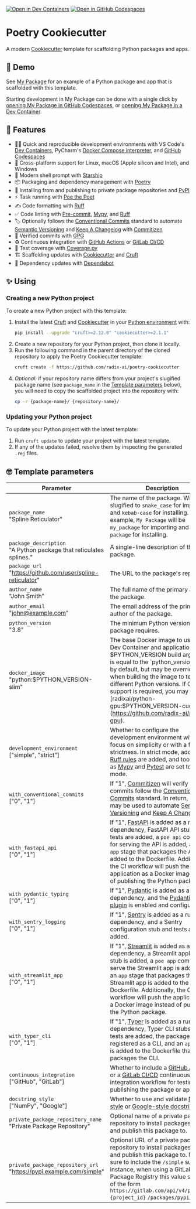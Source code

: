 [![Open in Dev Containers](https://img.shields.io/static/v1?label=Dev%20Containers&message=Open&color=blue&logo=visualstudiocode)](https://vscode.dev/redirect?url=vscode://ms-vscode-remote.remote-containers/cloneInVolume?url=https://github.com/radix-ai/poetry-cookiecutter) [![Open in GitHub Codespaces](https://img.shields.io/static/v1?label=GitHub%20Codespaces&message=Open&color=blue&logo=github)](https://github.com/codespaces/new?hide_repo_select=true&ref=main&repo=444870763)

# Poetry Cookiecutter

A modern [Cookiecutter](https://github.com/cookiecutter/cookiecutter) template for scaffolding Python packages and apps.

## 🍿 Demo

See [My Package](https://github.com/radix-ai/my-package) for an example of a Python package and app that is scaffolded with this template.

Starting development in My Package can be done with a single click by [opening My Package in GitHub Codespaces](https://github.com/codespaces/new?hide_repo_select=true&ref=main&repo=450509735), or [opening My Package in a Dev Container](https://vscode.dev/redirect?url=vscode://ms-vscode-remote.remote-containers/cloneInVolume?url=https://github.com/radix-ai/my-package).

## 🎁 Features

- 🧑‍💻 Quick and reproducible development environments with VS Code's [Dev Containers](https://code.visualstudio.com/docs/devcontainers/containers), PyCharm's [Docker Compose interpreter](https://www.jetbrains.com/help/pycharm/using-docker-compose-as-a-remote-interpreter.html#docker-compose-remote), and [GitHub Codespaces](https://github.com/features/codespaces)
- 🌈 Cross-platform support for Linux, macOS (Apple silicon and Intel), and Windows
- 🐚 Modern shell prompt with [Starship](https://github.com/starship/starship)
- 📦 Packaging and dependency management with [Poetry](https://github.com/python-poetry/poetry)
- 🚚 Installing from and publishing to private package repositories and [PyPI](https://pypi.org/)
- ⚡️ Task running with [Poe the Poet](https://github.com/nat-n/poethepoet)
- ✍️ Code formatting with [Ruff](https://github.com/charliermarsh/ruff)
- ✅ Code linting with [Pre-commit](https://pre-commit.com/), [Mypy](https://github.com/python/mypy), and [Ruff](https://github.com/charliermarsh/ruff)
- 🏷 Optionally follows the [Conventional Commits](https://www.conventionalcommits.org/) standard to automate [Semantic Versioning](https://semver.org/) and [Keep A Changelog](https://keepachangelog.com/) with [Commitizen](https://github.com/commitizen-tools/commitizen)
- 💌 Verified commits with [GPG](https://gnupg.org/)
- ♻️ Continuous integration with [GitHub Actions](https://docs.github.com/en/actions) or [GitLab CI/CD](https://docs.gitlab.com/ee/ci/)
- 🧪 Test coverage with [Coverage.py](https://github.com/nedbat/coveragepy)
- 🏗 Scaffolding updates with [Cookiecutter](https://github.com/cookiecutter/cookiecutter) and [Cruft](https://github.com/cruft/cruft)
- 🧰 Dependency updates with [Dependabot](https://docs.github.com/en/code-security/supply-chain-security/keeping-your-dependencies-updated-automatically/about-dependabot-version-updates)

## ✨ Using

### Creating a new Python project

To create a new Python project with this template:

1. Install the latest [Cruft](https://github.com/cruft/cruft) and [Cookiecutter](https://github.com/cookiecutter/cookiecutter) in your [Python environment](https://github.com/pyenv/pyenv-virtualenv) with:
   ```sh
   pip install --upgrade "cruft>=2.12.0" "cookiecutter>=2.1.1"
   ```
2. Create a new repository for your Python project, then clone it locally.
3. Run the following command in the parent directory of the cloned repository to apply the Poetry Cookiecutter template:
   ```sh
   cruft create -f https://github.com/radix-ai/poetry-cookiecutter
   ```
4. _Optional:_ if your repository name differs from your project's slugified package name (see `package_name` in the [Template parameters](https://github.com/radix-ai/poetry-cookiecutter#-template-parameters) below), you will need to copy the scaffolded project into the repository with:
   ```sh
   cp -r {package-name}/ {repository-name}/
   ```

### Updating your Python project

To update your Python project with the latest template:

1. Run `cruft update` to update your project with the latest template.
2. If any of the updates failed, resolve them by inspecting the generated `.rej` files.

## 🤓 Template parameters

| Parameter                                                               | Description                                                                                                                                                                                                                                                                                                                                                                                       |
| ----------------------------------------------------------------------- | ------------------------------------------------------------------------------------------------------------------------------------------------------------------------------------------------------------------------------------------------------------------------------------------------------------------------------------------------------------------------------------------------- |
| `package_name` <br> "Spline Reticulator"                                | The name of the package. Will be slugified to `snake_case` for importing and `kebab-case` for installing. For example, `My Package` will be `my_package` for importing and `my-package` for installing.                                                                                                                                                                                                                                      |
| `package_description` <br> "A Python package that reticulates splines." | A single-line description of the package.                                                                                                                                                                                                                                                                                                                                                         |
| `package_url` <br> "https://github.com/user/spline-reticulator"         | The URL to the package's repository.                                                                                                                                                                                                                                                                                                                                                              |
| `author_name` <br> "John Smith"                                         | The full name of the primary author of the package.                                                                                                                                                                                                                                                                                                                                               |
| `author_email` <br> "john@example.com"                                  | The email address of the primary author of the package.                                                                                                                                                                                                                                                                                                                                           |
| `python_version` <br> "3.8"                                             | The minimum Python version that the package requires.                                                                                                                                                                                                                                                                                                                                             |
| `docker_image` <br> "python:$PYTHON_VERSION-slim"                       | The base Docker image to use for the Dev Container and application. The $PYTHON_VERSION build argument is equal to the `python_version` value by default, but may be overridden when building the image to test different Python versions. If CUDA support is required, you may use [radixai/python-gpu:$PYTHON_VERSION-cuda11.8](https://github.com/radix-ai/python-gpu).                       |
| `development_environment` <br> ["simple", "strict"]                     | Whether to configure the development environment with a focus on simplicity or with a focus on strictness. In strict mode, additional [Ruff rules](https://beta.ruff.rs/docs/rules/) are added, and tools such as [Mypy](https://github.com/python/mypy) and [Pytest](https://github.com/pytest-dev/pytest) are set to strict mode.                                                               |
| `with_conventional_commits` <br> ["0", "1"]                             | If "1", [Commitizen](https://github.com/commitizen-tools/commitizen) will verify that your commits follow the [Conventional Commits](https://www.conventionalcommits.org/) standard. In return, `cz bump` may be used to automate [Semantic Versioning](https://semver.org/) and [Keep A Changelog](https://keepachangelog.com/).                                                                 |
| `with_fastapi_api` <br> ["0", "1"]                                      | If "1", [FastAPI](https://github.com/tiangolo/fastapi) is added as a run time dependency, FastAPI API stubs and tests are added, a `poe api` command for serving the API is added, and an `app` stage that packages the API is added to the Dockerfile. Additionally, the CI workflow will push the application as a Docker image instead of publishing the Python package.                       |
| `with_pydantic_typing` <br> ["0", "1"]                                  | If "1", [Pydantic](https://github.com/samuelcolvin/pydantic) is added as a run time dependency, and the [Pydantic mypy plugin](https://pydantic-docs.helpmanual.io/mypy_plugin/) is enabled and configured.                                                                                                                                                                                       |
| `with_sentry_logging` <br> ["0", "1"]                                   | If "1", [Sentry](https://github.com/getsentry/sentry-python) is added as a run time dependency, and a Sentry configuration stub and tests are added.                                                                                                                                                                                                                                              |
| `with_streamlit_app` <br> ["0", "1"]                                    | If "1", [Streamlit](https://github.com/streamlit/streamlit) is added as a run time dependency, a Streamlit application stub is added, a `poe app` command to serve the Streamlit app is added, and an `app` stage that packages the Streamlit app is added to the Dockerfile. Additionally, the CI workflow will push the application as a Docker image instead of publishing the Python package. |
| `with_typer_cli` <br> ["0", "1"]                                        | If "1", [Typer](https://github.com/tiangolo/typer) is added as a run time dependency, Typer CLI stubs and tests are added, the package itself is registered as a CLI, and an `app` stage is added to the Dockerfile that packages the CLI.                                                                                                                                                        |
| `continuous_integration` <br> ["GitHub", "GitLab"]                      | Whether to include a [GitHub Actions](https://docs.github.com/en/actions) or a [GitLab CI/CD](https://docs.gitlab.com/ee/ci/) continuous integration workflow for testing and publishing the package or app.                                                                                                                                                                                      |
| `docstring_style` <br> ["NumPy", "Google"]                              | Whether to use and validate [NumPy-style](https://numpydoc.readthedocs.io/en/latest/format.html) or [Google-style docstrings](https://google.github.io/styleguide/pyguide.html#38-comments-and-docstrings).                                                                                                                                                                                       |
| `private_package_repository_name` <br> "Private Package Repository"     | Optional name of a private package repository to install packages from and publish this package to.                                                                                                                                                                                                                                                                                               |
| `private_package_repository_url` <br> "https://pypi.example.com/simple" | Optional URL of a private package repository to install packages from and publish this package to. Make sure to include the `/simple` suffix. For instance, when using a GitLab Package Registry this value should be of the form `https://gitlab.com/api/v4/projects/` `{project_id}` `/packages/pypi/simple`.                                                                                   |
